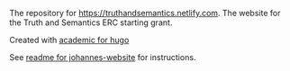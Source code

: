 The repository for https://truthandsemantics.netlify.com. The website for the Truth and Semantics ERC starting grant. 

Created with [academic for hugo](https://sourcethemes.com/academic/)

See [readme for johannes-website](https://github.com/catrincm/johannes-website/blob/master/README.md) for instructions.
